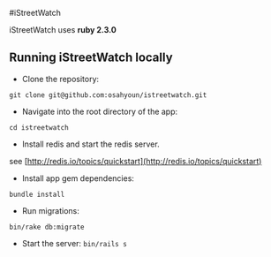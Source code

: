 #iStreetWatch

iStreetWatch uses __ruby 2.3.0__ 

## Running iStreetWatch locally

* Clone the repository:

 `git clone git@github.com:osahyoun/istreetwatch.git`

* Navigate into the root directory of the app:

 `cd istreetwatch`

* Install redis and start the redis server.

 see [http://redis.io/topics/quickstart](http://redis.io/topics/quickstart)

* Install app gem dependencies:

 `bundle install`

* Run migrations:

 `bin/rake db:migrate`

* Start the server:
 `bin/rails s`

